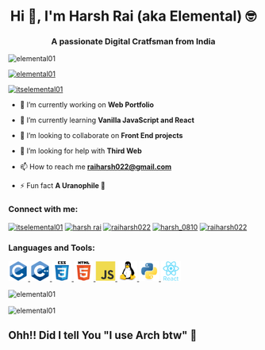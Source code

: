 <h1 align="center">Hi 👋, I'm Harsh Rai (aka Elemental) 🤓</h1>
<h3 align="center">A passionate Digital Cratfsman from India</h3>

<p align="left"> <img src="https://komarev.com/ghpvc/?username=elemental01&label=Profile%20views&color=0e75b6&style=flat" alt="elemental01" /> </p>

<p align="left"> <a href="https://github.com/ryo-ma/github-profile-trophy"><img src="https://github-profile-trophy.vercel.app/?username=elemental01" alt="elemental01" /></a> </p>

<p align="left"> <a href="https://twitter.com/itselemental01" target="blank"><img src="https://img.shields.io/twitter/follow/itselemental01?logo=twitter&style=for-the-badge" alt="itselemental01" /></a> </p>

- 🔭 I’m currently working on **Web Portfolio**

- 🌱 I’m currently learning **Vanilla JavaScript and React**

- 👯 I’m looking to collaborate on **Front End projects**

- 🤝 I’m looking for help with **Third Web**

- 📫 How to reach me **raiharsh022@gmail.com**

- ⚡ Fun fact **A Uranophile 🫠**

<h3 align="left">Connect with me:</h3>
<p align="left">
<a href="https://twitter.com/itselemental01" target="blank"><img align="center" src="https://raw.githubusercontent.com/rahuldkjain/github-profile-readme-generator/master/src/images/icons/Social/twitter.svg" alt="itselemental01" height="30" width="40" /></a>
<a href="https://www.linkedin.com/in/harsh-rai-998206244/" target="blank"><img align="center" src="https://raw.githubusercontent.com/rahuldkjain/github-profile-readme-generator/master/src/images/icons/Social/linked-in-alt.svg" alt="harsh rai" height="30" width="40" /></a>
<a href="https://instagram.com/raiharsh022" target="blank"><img align="center" src="https://raw.githubusercontent.com/rahuldkjain/github-profile-readme-generator/master/src/images/icons/Social/instagram.svg" alt="raiharsh022" height="30" width="40" /></a>
<a href="https://www.codechef.com/users/harsh_0810" target="blank"><img align="center" src="https://cdn.jsdelivr.net/npm/simple-icons@3.1.0/icons/codechef.svg" alt="harsh_0810" height="30" width="40" /></a>
<a href="https://www.hackerrank.com/dashboard" target="blank"><img align="center" src="https://raw.githubusercontent.com/rahuldkjain/github-profile-readme-generator/master/src/images/icons/Social/hackerrank.svg" alt="raiharsh022" height="30" width="40" /></a>
</p>

<h3 align="left">Languages and Tools:</h3>
<p align="left"> <a href="https://www.cprogramming.com/" target="_blank" rel="noreferrer"> <img src="https://raw.githubusercontent.com/devicons/devicon/master/icons/c/c-original.svg" alt="c" width="40" height="40"/> </a> <a href="https://www.w3schools.com/cpp/" target="_blank" rel="noreferrer"> <img src="https://raw.githubusercontent.com/devicons/devicon/master/icons/cplusplus/cplusplus-original.svg" alt="cplusplus" width="40" height="40"/> </a> <a href="https://www.w3schools.com/css/" target="_blank" rel="noreferrer"> <img src="https://raw.githubusercontent.com/devicons/devicon/master/icons/css3/css3-original-wordmark.svg" alt="css3" width="40" height="40"/> </a> <a href="https://www.w3.org/html/" target="_blank" rel="noreferrer"> <img src="https://raw.githubusercontent.com/devicons/devicon/master/icons/html5/html5-original-wordmark.svg" alt="html5" width="40" height="40"/> </a> <a href="https://developer.mozilla.org/en-US/docs/Web/JavaScript" target="_blank" rel="noreferrer"> <img src="https://raw.githubusercontent.com/devicons/devicon/master/icons/javascript/javascript-original.svg" alt="javascript" width="40" height="40"/> </a> <a href="https://www.linux.org/" target="_blank" rel="noreferrer"> <img src="https://raw.githubusercontent.com/devicons/devicon/master/icons/linux/linux-original.svg" alt="linux" width="40" height="40"/> </a> <a href="https://www.python.org" target="_blank" rel="noreferrer"> <img src="https://raw.githubusercontent.com/devicons/devicon/master/icons/python/python-original.svg" alt="python" width="40" height="40"/> </a> <a href="https://reactjs.org/" target="_blank" rel="noreferrer"> <img src="https://raw.githubusercontent.com/devicons/devicon/master/icons/react/react-original-wordmark.svg" alt="react" width="40" height="40"/> </a> </p>

<p><img align="center" src="https://github-readme-stats.vercel.app/api/top-langs?username=elemental01&show_icons=true&locale=en&layout=compact" alt="elemental01" /></p>

<p><img align="center" src="https://github-readme-streak-stats.herokuapp.com/?user=elemental01&" alt="elemental01" /></p>
<h2>Ohh!! Did I tell You "I use Arch btw" 🐧</h2>
